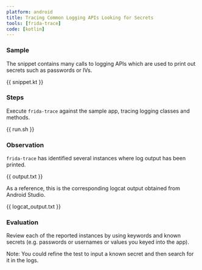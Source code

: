 ```yaml
---
platform: android
title: Tracing Common Logging APIs Looking for Secrets
tools: [frida-trace]
code: [kotlin]
---
```


### Sample

The snippet contains many calls to logging APIs which are used to print out secrets such as passwords or IVs.

{{ snippet.kt }}

### Steps

Execute `frida-trace` against the sample app, tracing logging classes and methods.

{{ run.sh }}

### Observation

`frida-trace` has identified several instances where log output has been printed.

{{ output.txt }}

As a reference, this is the corresponding logcat output obtained from Android Studio.

{{ logcat_output.txt }}

### Evaluation

Review each of the reported instances by using keywords and known secrets (e.g. passwords or usernames or values you keyed into the app).

Note: You could refine the test to input a known secret and then search for it in the logs.
